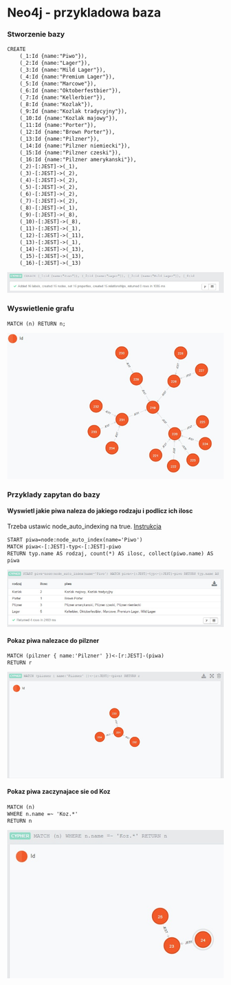 Neo4j - przykladowa baza
=====

### Stworzenie bazy

```
CREATE 
	(_1:Id {name:"Piwo"}),
	(_2:Id {name:"Lager"}),
	(_3:Id {name:"Mild Lager"}),
	(_4:Id {name:"Premium Lager"}),
	(_5:Id {name:"Marcowe"}),
	(_6:Id {name:"Oktoberfestbier"}),
	(_7:Id {name:"Kellerbier"}),
	(_8:Id {name:"Kozlak"}),
	(_9:Id {name:"Kozlak tradycyjny"}),
	(_10:Id {name:"Kozlak majowy"}),
	(_11:Id {name:"Porter"}),
	(_12:Id {name:"Brown Porter"}),
	(_13:Id {name:"Pilzner"}),
	(_14:Id {name:"Pilzner niemiecki"}),
	(_15:Id {name:"Pilzner czeski"}),
	(_16:Id {name:"Pilzner amerykanski"}),
	(_2)-[:JEST]->(_1),
	(_3)-[:JEST]->(_2),
	(_4)-[:JEST]->(_2),
	(_5)-[:JEST]->(_2),
	(_6)-[:JEST]->(_2),
	(_7)-[:JEST]->(_2),
	(_8)-[:JEST]->(_1),
	(_9)-[:JEST]->(_8),
	(_10)-[:JEST]->(_8),
	(_11)-[:JEST]->(_1),
	(_12)-[:JEST]->(_11),
	(_13)-[:JEST]->(_1),
	(_14)-[:JEST]->(_13),
	(_15)-[:JEST]->(_13),
	(_16)-[:JEST]->(_13)
```

![1](images/1.jpg)

### Wyswietlenie grafu

```
MATCH (n) RETURN n;
```

![2](images/2.jpg)

### Przyklady zapytan do bazy
#### Wyswietl jakie piwa naleza do jakiego rodzaju i podlicz ich ilosc
Trzeba ustawic node_auto_indexing na true. [Instrukcja](http://neo4j.com/docs/stable/rest-api-configurable-auto-indexes.html)

```
START piwa=node:node_auto_index(name='Piwo')
MATCH piwa<-[:JEST]-typ<-[:JEST]-piwo
RETURN typ.name AS rodzaj, count(*) AS ilosc, collect(piwo.name) AS piwa
```

![3](images/3.jpg)

#### Pokaz piwa nalezace do pilzner

```
MATCH (pilzner { name:'Pilzner' })<-[r:JEST]-(piwa)
RETURN r
```

![4](images/4.jpg)

#### Pokaz piwa zaczynajace sie od Koz

```
MATCH (n)
WHERE n.name =~ 'Koz.*'
RETURN n
```

![5](images/5.jpg)

